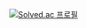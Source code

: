 [![Solved.ac
프로필](http://mazassumnida.wtf/api/generate_badge?boj=whquddn55)](https://solved.ac/whquddn55)
